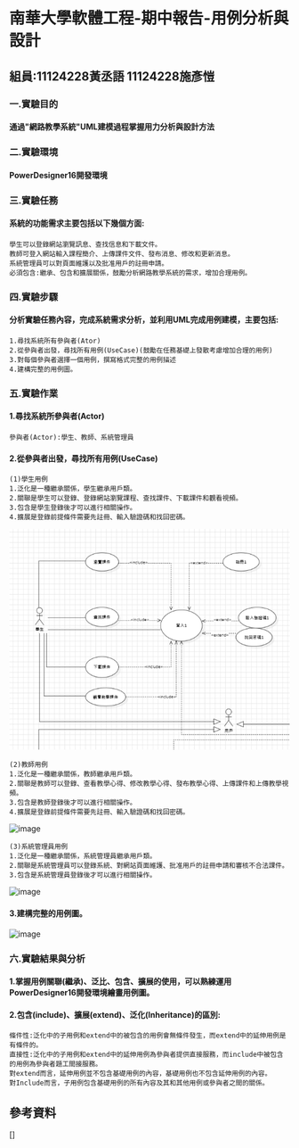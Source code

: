 # 南華大學軟體工程-期中報告-用例分析與設計
## 組員:11124228黃丞語 11124228施彥愷
### 一.實驗目的
#### 通過"網路教學系統"UML建模過程掌握用力分析與設計方法
### 二.實驗環境
#### PowerDesigner16開發環境
### 三.實驗任務
#### 系統的功能需求主要包括以下幾個方面:
    學生可以登錄網站瀏覽訊息、查找信息和下載文件。
    教師可登入網站輸入課程簡介、上傳課件文件、發布消息、修改和更新消息。
    系統管理員可以對頁面維護以及批准用戶的註冊申請。
    必須包含:繼承、包含和擴展關係，鼓勵分析網路教學系統的需求，增加合理用例。
### 四.實驗步驟
#### 分析實驗任務內容，完成系統需求分析，並利用UML完成用例建模，主要包括:
    1.尋找系統所有參與者(Ator)
    2.從參與者出發，尋找所有用例(UseCase)(鼓勵在任務基礎上發散考慮增加合理的用例)
    3.對每個參與者選擇一個用例，撰寫格式完整的用例描述
    4.建構完整的用例圖。
### 五.實驗作業
#### 1.尋找系統所參與者(Actor)
    參與者(Actor):學生、教師、系統管理員
#### 2.從參與者出發，尋找所有用例(UseCase)
    (1)學生用例
    1.泛化是一種繼承關係，學生繼承用戶類。
    2.關聯是學生可以登錄、登錄網站瀏覽課程、查找課件、下載課件和觀看視頻。
    3.包含是學生登錄後才可以進行相關操作。
    4.擴展是登錄前提條件需要先註冊、輸入驗證碼和找回密碼。
![image](https://github.com/chengyuwho/uml_0628/blob/0956d8a8e379dd412ccc1e06931e1c6d43b2ccc8/%E5%AD%B8%E7%94%9F%E7%94%A8%E4%BE%8B.jpg)

    (2)教師用例
    1.泛化是一種繼承關係，教師繼承用戶類。
    2.關聯是教師可以登錄、查看教學心得、修改教學心得、發布教學心得、上傳課件和上傳教學視頻。
    3.包含是教師登錄後才可以進行相關操作。
    4.擴展是登錄前提條件需要先註冊、輸入驗證碼和找回密碼。
![image]()

    (3)系統管理員用例
    1.泛化是一種繼承關係，系統管理員繼承用戶類。
    2.關聯是系統管理員可以登錄系統、對網站頁面維護、批准用戶的註冊申請和審核不合法課件。
    3.包含是系統管理員登錄後才可以進行相關操作。
![image]()
#### 3.建構完整的用例圖。
![image]()
### 六.實驗結果與分析
#### 1.掌握用例關聯(繼承)、泛比、包含、擴展的使用，可以熟練運用PowerDesigner16開發環境繪畫用例圖。
#### 2.包含(include)、擴展(extend)、泛化(Inheritance)的區別:
    條件性:泛化中的子用例和extend中的被包含的用例會無條件發生，而extend中的延伸用例是有條件的。
    直接性:泛化中的子用例和extend中的延伸用例為參與者提供直接服務，而include中被包含的用例為參與者題工間接服務。
    對extend而言，延伸用例並不包含基礎用例的內容，基礎用例也不包含延伸用例的內容。
    對Include而言，子用例包含基礎用例的所有內容及其和其他用例或參與者之間的關係。
## 參考資料
[]
